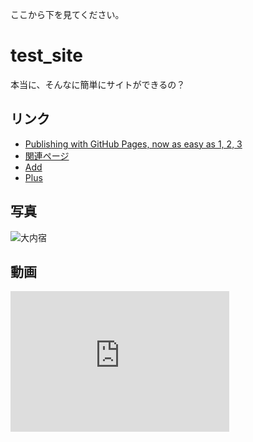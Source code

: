 ここから下を見てください。

# test_site

本当に、そんなに簡単にサイトができるの？

## リンク

- [Publishing with GitHub Pages, now as easy as 1, 2, 3](https://github.com/blog/2289-publishing-with-github-pages-now-as-easy-as-1-2-3)
- [関連ページ](https://ged1959.github.io/site_test/test.html)
- [Add](https://ged1959.github.io/site_test/add.html)
- [Plus](https://ged1959.github.io/site_test/doc/plus.html)

## 写真

![大内宿](http://www.aizutetsudo.jp/wp/wp-content/uploads/2017/02/6251c5aa862b6a05539769b563610f64.jpeg)

## 動画

<iframe width="350" height="225" src="https://www.youtube.com/embed/d_XbWY3vTrc" frameborder="0" allowfullscreen></iframe>